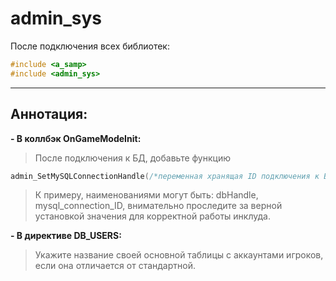 # admin_sys
После подключения всех библиотек:
```cpp
#include <a_samp>
#include <admin_sys>
```
---
## Аннотация:
**- В коллбэк OnGameModeInit:**
> После подключения к БД, добавьте функцию
```cpp
admin_SetMySQLConnectionHandle(/*переменная хранящая ID подключения к БД*/).
```
> К примеру, наименованиями могут быть: dbHandle, mysql_connection_ID, внимательно проследите за верной установкой значения для корректной работы инклуда.

**- В директиве DB_USERS:**
> Укажите название своей основной таблицы с аккаунтами игроков, если она отличается от стандартной.
